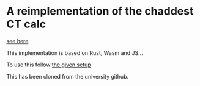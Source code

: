 # A reimplementation of the chaddest CT calc
[see here](https://github.zhaw.ch/pages/corrooli/CT-calculator/)

This implementation is based on Rust, Wasm and JS...

To use this follow [the given setup](https://rustwasm.github.io/docs/book/game-of-life/setup.html)


This has been cloned from the university github.
